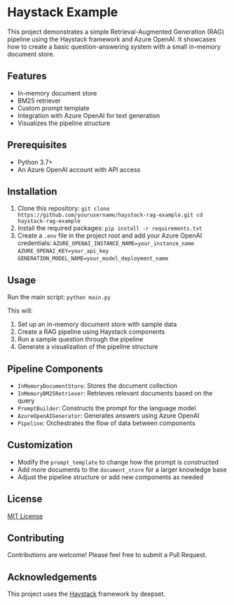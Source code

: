 # Haystack Example

This project demonstrates a simple Retrieval-Augmented Generation (RAG) pipeline using the Haystack framework and Azure OpenAI. It showcases how to create a basic question-answering system with a small in-memory document store.

## Features

- In-memory document store
- BM25 retriever
- Custom prompt template
- Integration with Azure OpenAI for text generation
- Visualizes the pipeline structure

## Prerequisites

- Python 3.7+
- An Azure OpenAI account with API access

## Installation

1. Clone this repository:
`git clone https://github.com/yourusername/haystack-rag-example.git
cd haystack-rag-example`
2. Install the required packages:
`pip install -r requirements.txt`
3. Create a `.env` file in the project root and add your Azure OpenAI credentials:
`AZURE_OPENAI_INSTANCE_NAME=your_instance_name`
`AZURE_OPENAI_KEY=your_api_key`
`GENERATION_MODEL_NAME=your_model_deployment_name`

## Usage

Run the main script:
`python main.py`

This will:
1. Set up an in-memory document store with sample data
2. Create a RAG pipeline using Haystack components
3. Run a sample question through the pipeline
4. Generate a visualization of the pipeline structure

## Pipeline Components

- `InMemoryDocumentStore`: Stores the document collection
- `InMemoryBM25Retriever`: Retrieves relevant documents based on the query
- `PromptBuilder`: Constructs the prompt for the language model
- `AzureOpenAIGenerator`: Generates answers using Azure OpenAI
- `Pipeline`: Orchestrates the flow of data between components

## Customization

- Modify the `prompt_template` to change how the prompt is constructed
- Add more documents to the `document_store` for a larger knowledge base
- Adjust the pipeline structure or add new components as needed

## License

[MIT License](LICENSE)

## Contributing

Contributions are welcome! Please feel free to submit a Pull Request.

## Acknowledgements

This project uses the [Haystack](https://github.com/deepset-ai/haystack) framework by deepset.
